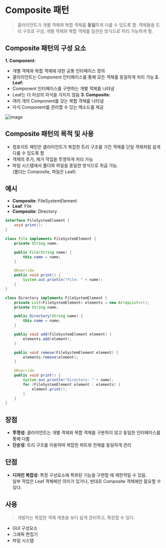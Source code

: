 # Composite 패턴
> 클라이언트가 개별 객체와 복합 객체를 **동일**하게 다룰 수 있도록 함.
> 객체들을 트리 구조로 구성, 개별 객체와 복합 객체를 일관된 방식으로 처리 가능하게 함.

## Composite 패턴의 구성 요소
**1. Component:**
- 개별 객체와 복합 객체에 대한 공통 인터페이스 정의
- 클라이언트는 Component 인터페이스를 통해 모든 객체를 동일하게 처리 가능
**2. Leaf:**
- Component 인터페이스를 구현하는 개별 객체를 나타냄
- Leaf는 더 이상의 자식을 가지지 않음
**3. Composite:**
- 여러 개의 Component를 갖는 복합 객체를 나타냄
- 자식 Component를 관리할 수 있는 메소드를 제공

![image](https://github.com/AucSuSu/CS-study/assets/64372881/864e1c59-de3f-4a32-9296-c8121fd6b960)

## Composite 패턴의 목적 및 사용
- 컴포지트 패턴은 클라이언트가 복잡한 트리 구조를 가진 객체를 단일 객체처럼 쉽게 다룰 수 있도록 함
- 객체의 추가, 제거 작업을 투명하게 처리 가능
- 파일 시스템에서 폴더와 파일을 동일한 방식으로 취급 가능.<br>(폴더는 Composite, 파일은 Leaf)

## 예시
- **Composite**: FileSystemElement
- **Leaf**: File
- **Composite**: Directory

``` java
interface FileSystemElement {
    void print();
}

class File implements FileSystemElement {
    private String name;

    public File(String name) {
        this.name = name;
    }

    @Override
    public void print() {
        System.out.println("File: " + name);
    }
}

class Directory implements FileSystemElement {
    private List<FileSystemElement> elements = new ArrayList<>();
    private String name;

    public Directory(String name) {
        this.name = name;
    }

    public void add(FileSystemElement element) {
        elements.add(element);
    }

    public void remove(FileSystemElement element) {
        elements.remove(element);
    }

    @Override
    public void print() {
        System.out.println("Directory: " + name);
        for (FileSystemElement element : elements) {
            element.print();
        }
    }
}
```

## 장점
- **투명성**: 클라이언트는 개별 객체와 복합 객체를 구분하지 않고 동일한 인터페이스를 통해 다룸
- **단순성**: 트리 구조를 이용하여 복잡한 파트와 전체를 동일하게 관리

## 단점
- **디자인 복잡성**: 특정 구성요소에 특화된 기능을 구현할 때 제한적일 수 있음. <br>일부 작업은 Leaf 객체에만 의미가 있거나, 반대로 Composite 객체에만 필요할 수 있다.

## 사용
> 개발자는 복잡한 객체 계층을 보다 쉽게 관리하고, 확장할 수 있다.
- GUI 구성요소
- 그래픽 편집기
- 파일 시스템
